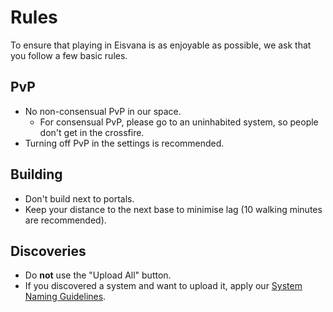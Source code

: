 # Rules

To ensure that playing in Eisvana is as enjoyable as possible, we ask that you follow a few basic rules.

## PvP

- No non-consensual PvP in our space.
  - For consensual PvP, please go to an uninhabited system, so people don't get in the crossfire.
- Turning off PvP in the settings is recommended.

## Building

- Don't build next to portals.
- Keep your distance to the next base to minimise lag (10 walking minutes are recommended).

## Discoveries

- Do **not** use the "Upload All" button.
- If you discovered a system and want to upload it, apply our [System Naming Guidelines](./naming).
